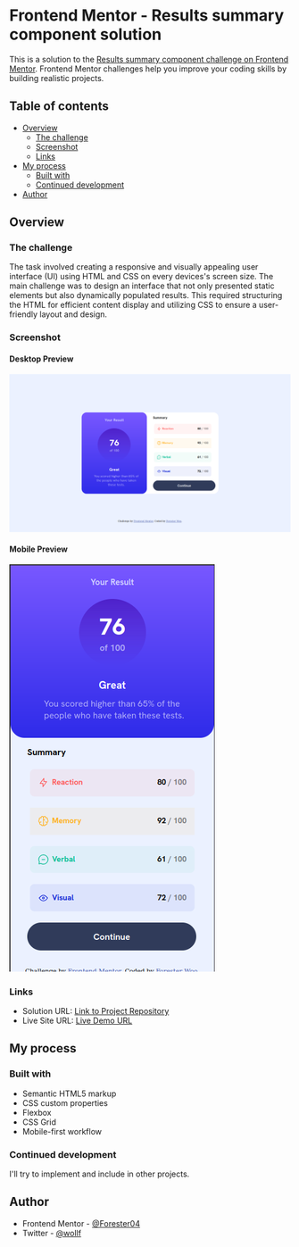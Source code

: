 # Frontend Mentor - Results summary component solution

This is a solution to the [Results summary component challenge on Frontend Mentor](https://www.frontendmentor.io/challenges/results-summary-component-CE_K6s0maV). Frontend Mentor challenges help you improve your coding skills by building realistic projects. 

## Table of contents

- [Overview](#overview)
  - [The challenge](#the-challenge)
  - [Screenshot](#screenshot)
  - [Links](#links)
- [My process](#my-process)
  - [Built with](#built-with)
  - [Continued development](#continued-development)
- [Author](#author)


## Overview

### The challenge
The task involved creating a responsive and visually appealing user interface (UI) using HTML and CSS on every devices's screen size. The main challenge was to design an interface that not only presented static elements but also dynamically populated results. This required structuring the HTML for efficient content display and utilizing CSS to ensure a user-friendly layout and design.

### Screenshot

#### Desktop Preview
![Desktop Preview](assets/images/screenshots/desktop.png)

#### Mobile Preview
![Mobile Preview](assets/images/screenshots/mobile.png)


### Links

- Solution URL: [Link to Project Repository](https://github.com/Forester04/frontend_mentor-projects/tree/main/blog-preview-card-main)
- Live Site URL: [Live Demo URL](https://forester04.github.io/frontend_mentor-projects/results-summary-component-main/)

## My process

### Built with

- Semantic HTML5 markup
- CSS custom properties
- Flexbox
- CSS Grid
- Mobile-first workflow


### Continued development
I'll try to implement and include in other projects.


## Author

- Frontend Mentor - [@Forester04](https://www.frontendmentor.io/profile/Forester04)
- Twitter - [@wollf](https://www.twitter.com/wollf)


